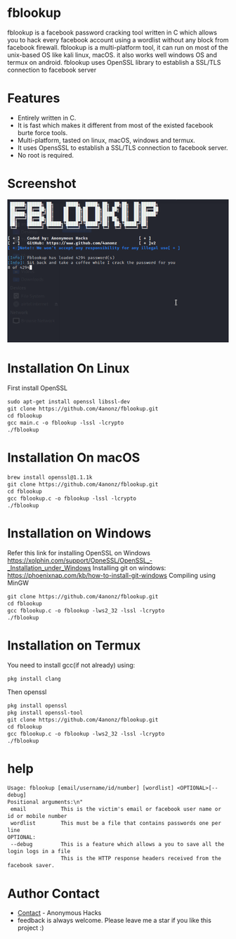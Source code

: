 # fblookup
fblookup is a facebook password cracking tool written in C which allows you to hack every facebook account using a wordlist without any block from facebook firewall.
fblookup is a multi-platform tool, it can run on most of the unix-based OS like kali linux, macOS. it also works well windows OS and termux on android.
fblookup uses OpenSSL library to establish a SSL/TLS connection to facebook server
# Features
* Entirely written in C.
* It is fast which makes it different from most of the existed facebook burte force tools.
* Multi-platform, tasted on linux, macOS, windows and termux.
* It uses OpensSSL to establish a SSL/TLS connection to facebook server.
* No root is required.
# Screenshot
![Test Image1](img/fblookup.png)
# Installation On Linux
First install OpenSSL
```
sudo apt-get install openssl libssl-dev
git clone https://github.com/4anonz/fblookup.git
cd fblookup
gcc main.c -o fblookup -lssl -lcrypto
./fblookup
```
# Installation On macOS
```
brew install openssl@1.1.1k
git clone https://github.com/4anonz/fblookup.git
cd fblookup
gcc fblookup.c -o fblookup -lssl -lcrypto
./fblookup
```
# Installation on Windows
Refer this link for installing OpenSSL on Windows
https://xolphin.com/support/OpneSSL/OpenSSL_-_Installation_under_Windows
Installing git on windows: https://phoenixnap.com/kb/how-to-install-git-windows
Compiling using MinGW
```
git clone https://github.com/4anonz/fblookup.git
cd fblookup
gcc fblookup.c -o fblookup -lws2_32 -lssl -lcrypto
./fblookup
```
# Installation on Termux
You need to install gcc(if not already) using: 
```
pkg install clang
```
Then openssl
```
pkg install openssl
pkg install openssl-tool
git clone https://github.com/4anonz/fblookup.git
cd fblookup
gcc fblookup.c -o fblookup -lws2_32 -lssl -lcrypto
./fblookup 
```
# help
```
Usage: fblookup [email/username/id/number] [wordlist] <OPTIONAL>[--debug]
Positional arguments:\n"
 email           This is the victim's email or facebook user name or id or mobile number
 wordlist        This must be a file that contains passwords one per line
OPTIONAL:
 --debug         This is a feature which allows a you to save all the login logs in a file
                 This is the HTTP response headers received from the facebook saver.
 ``` 
# Author Contact
* [Contact](https://www.facebook.com/digitl.guru.1) - Anonymous Hacks
* feedback is always welcome.
Please leave me a star if you like this project :)

